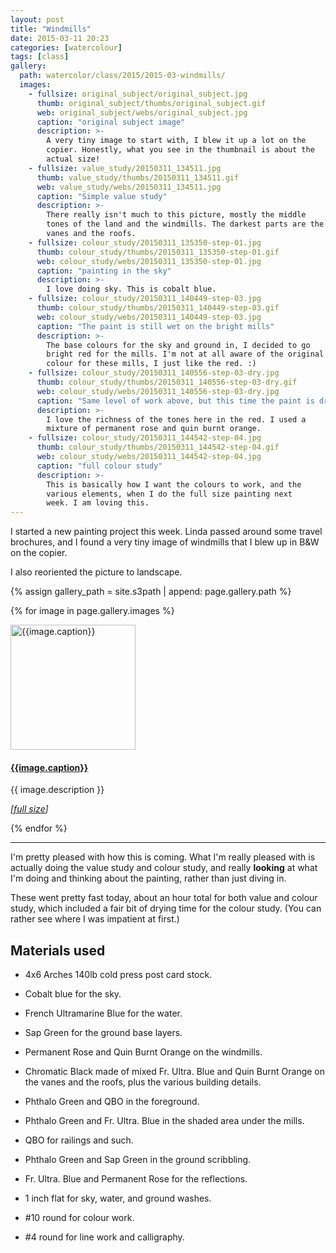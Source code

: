 ```yaml
---
layout: post
title: "Windmills"
date: 2015-03-11 20:23
categories: [watercolour]
tags: [class]
gallery:
  path: watercolor/class/2015/2015-03-windmills/
  images:
    - fullsize: original_subject/original_subject.jpg
      thumb: original_subject/thumbs/original_subject.gif
      web: original_subject/webs/original_subject.jpg
      caption: "original subject image"
      description: >-
        A very tiny image to start with, I blew it up a lot on the
        copier. Honestly, what you see in the thumbnail is about the
        actual size!
    - fullsize: value_study/20150311_134511.jpg
      thumb: value_study/thumbs/20150311_134511.gif
      web: value_study/webs/20150311_134511.jpg
      caption: "Simple value study"
      description: >-
        There really isn't much to this picture, mostly the middle
        tones of the land and the windmills. The darkest parts are the
        vanes and the roofs.
    - fullsize: colour_study/20150311_135350-step-01.jpg
      thumb: colour_study/thumbs/20150311_135350-step-01.gif
      web: colour_study/webs/20150311_135350-step-01.jpg
      caption: "painting in the sky"
      description: >-
        I love doing sky. This is cobalt blue.
    - fullsize: colour_study/20150311_140449-step-03.jpg
      thumb: colour_study/thumbs/20150311_140449-step-03.gif
      web: colour_study/webs/20150311_140449-step-03.jpg
      caption: "The paint is still wet on the bright mills"
      description: >-
        The base colours for the sky and ground in, I decided to go
        bright red for the mills. I'm not at all aware of the original
        colour for these mills, I just like the red. :)
    - fullsize: colour_study/20150311_140556-step-03-dry.jpg
      thumb: colour_study/thumbs/20150311_140556-step-03-dry.gif
      web: colour_study/webs/20150311_140556-step-03-dry.jpg
      caption: "Same level of work above, but this time the paint is dry."
      description: >-
        I love the richness of the tones here in the red. I used a
        mixture of permanent rose and quin burnt orange.
    - fullsize: colour_study/20150311_144542-step-04.jpg
      thumb: colour_study/thumbs/20150311_144542-step-04.gif
      web: colour_study/webs/20150311_144542-step-04.jpg
      caption: "full colour study"
      description: >-
        This is basically how I want the colours to work, and the
        various elements, when I do the full size painting next
        week. I am loving this.
---
```


I started a new painting project this week. Linda passed around some
travel brochures, and I found a very tiny image of windmills that I
blew up in B&W on the copier.

I also reoriented the picture to landscape.

{% assign gallery_path = site.s3path | append: page.gallery.path %}

{% for image in page.gallery.images %}

<div class="media">
<div class="media-left">
<a target="_blank" href="{{image.web | prepend: gallery_path}}"><img
class="media-object" src="{{image.thumb | prepend: gallery_path}}"
alt="{{image.caption}}" width="200px" height="200px" style="min-width: 200px;
min-height: 200px;"></a>
</div>
<div class="media-body">
<h4 class="media-heading"><a target="_blank" href="{{image.web | prepend: gallery_path}}">{{image.caption}}</a></h4>
<p>{{ image.description }}</p>
<p><em>[<a target="_blank" href="{{image.fullsize | prepend: gallery_path}}">full size</a>]</em></p>
</div>
</div>

{% endfor %}


*******

I'm pretty pleased with how this is coming. What I'm really pleased
with is actually doing the value study and colour study, and really
**looking** at what I'm doing and thinking about the painting, rather
than just diving in.

These went pretty fast today, about an hour total for both value and
colour study, which included a fair bit of drying time for the colour
study. (You can rather see where I was impatient at first.)

## Materials used

* 4x6 Arches 140lb cold press post card stock.

* Cobalt blue for the sky.
* French Ultramarine Blue for the water.
* Sap Green for the ground base layers.
* Permanent Rose and Quin Burnt Orange on the windmills.
* Chromatic Black made of mixed Fr. Ultra. Blue and Quin Burnt Orange
  on the vanes and the roofs, plus the various building details.
* Phthalo Green and QBO in the foreground.
* Phthalo Green and Fr. Ultra. Blue in the shaded area under the
  mills.
* QBO for railings and such.
* Phthalo Green and Sap Green in the ground scribbling.
* Fr. Ultra. Blue and Permanent Rose for the reflections.

* 1 inch flat for sky, water, and ground washes.
* #10 round for colour work.
* #4 round for line work and calligraphy.



